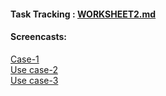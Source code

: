#### Task Tracking : [WORKSHEET2.md](https://github.ncsu.edu/sbiswas4/CSC510_Fall17_Project/blob/master/service/WORKSHEET.md)<br>

#### Screencasts:<br>
[Case-1](URL)<br>
[Use case-2](URL)<br>
[Use case-3](URL) <br>
